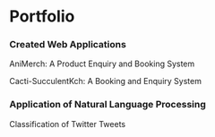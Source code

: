# Portfolio

### Created Web Applications

AniMerch: A Product Enquiry and Booking System

Cacti-SucculentKch: A Booking and Enquiry System

### Application of Natural Language Processing

Classification of Twitter Tweets
